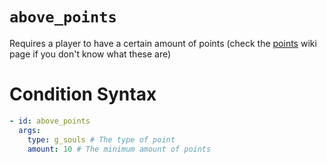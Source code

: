 # `above_points`

Requires a player to have a certain amount of points (check the [points](https://plugins.auxilor.io/effects/points) wiki page if you don't know what these are)

# Condition Syntax
```yaml
- id: above_points
  args:
    type: g_souls # The type of point
    amount: 10 # The minimum amount of points
```
